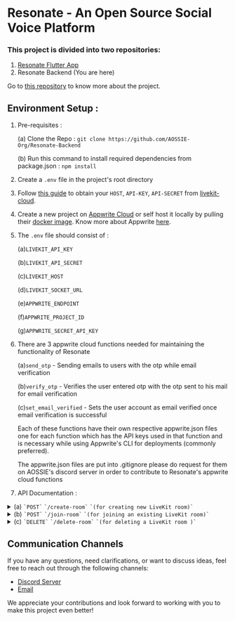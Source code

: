 # Resonate - An Open Source Social Voice Platform

### This project is divided into two repositories:

1. [Resonate Flutter App](https://github.com/AOSSIE-Org/Resonate)
2. Resonate Backend (You are here)

Go to [this repository](https://github.com/AOSSIE-Org/Resonate) to know more about the project.

## Environment Setup :

1. Pre-requisites :

   (a) Clone the Repo : `git clone https://github.com/AOSSIE-Org/Resonate-Backend`

   (b) Run this command to install required dependencies from package.json : `npm install`

2. Create a `.env` file in the project's root directory

3. Follow [this guide](https://docs.livekit.io/cloud/project-management/keys-and-tokens/) to obtain your `HOST`, `API-KEY`, `API-SECRET` from [livekit-cloud](https://livekit.io/cloud).

4. Create a new project on [Appwrite Cloud](https://appwrite.io/) or self host it locally by pulling their [docker image](https://appwrite.io/docs/self-hosting). Know more about Appwrite [here](https://appwrite.io/docs).

5. The `.env` file should consist of :

   (a)`LIVEKIT_API_KEY`

   (b)`LIVEKIT_API_SECRET`

   (c)`LIVEKIT_HOST`

   (d)`LIVEKIT_SOCKET_URL`

   (e)`APPWRITE_ENDPOINT`

   (f)`APPWRITE_PROJECT_ID`

   (g)`APPWRITE_SECRET_API_KEY`

6. There are 3 appwrite cloud functions needed for maintaining the functionality of Resonate

   (a)`send_otp` - Sending emails to users with the otp while email verification

   (b)`verify_otp` - Verifies the user entered otp with the otp sent to his mail for email verification

   (c)`set_email_verified` - Sets the user account as email verified once email verification is successful

   Each of these functions have their own respective appwrite.json files one for each function which has the API keys used in that function
   and is necessary while using Appwrite's CLI for deployments (commonly preferred).

   The appwrite.json files are put into .gitignore please do request for them on AOSSIE's discord server in order to contribute to Resonate's appwrite cloud functions

7. API Documentation :

<details>
   <summary>(a) <code>`POST`</code> <code>`/create-room`</code> <code>`(for creating new LiveKit room)`</code></summary>

##### Parameters

> | fireld | type     | data type             | description |
> | ------ | -------- | --------------------- | ----------- |
> | None   | required | object (JSON or YAML) | N/A         |

##### Responses

> | http code | content-type       | response                            |
> | --------- | ------------------ | ----------------------------------- |
> | None      | `application/json` | `{msg:"Room created Successfully"}` |
> | `500`     | `application/json` | `{msg:"Error"}`                     |

##### Example cURL

> ```javascript
>  curl -X POST -H "Content-Type: application/json" --data @post.json http://localhost:3000/create-room
> ```

</details>

<details>
   <summary>(b) <code>`POST`</code> <code>`/join-room`</code> <code>`(for joining an existing LiveKit room)`</code></summary>

##### Parameters

> | fireld | type     | data type             | description |
> | ------ | -------- | --------------------- | ----------- |
> | None   | required | object (JSON or YAML) | N/A         |

##### Responses

> | http code | content-type       | response          |
> | --------- | ------------------ | ----------------- |
> | None      | `application/json` | `{msg:"Success"}` |
> | `500`     | `application/json` | `{msg:"Error"}`   |

##### Example cURL

> ```javascript
>  curl -X POST -H "Content-Type: application/json" --data @post.json http://localhost:3000/join-room
> ```

</details>

<details>
   <summary>(c) <code>`DELETE`</code> <code>`/delete-room`</code> <code>`(for deleting a LiveKit room )`</code></summary>

##### Parameters

> None

##### Responses

> | http code | content-type       | response                                |
> | --------- | ------------------ | --------------------------------------- |
> | None      | `application/json` | `{msg:"Success"}`                       |
> | `400`     | `application/json` | `{msg:"Invalid Token or Server Error"}` |

##### Example cURL

> ```javascript
>  curl -X DELETE -H "Content-Type: application/json" http://localhost:3000/delete-room
> ```

</details>

## Communication Channels

If you have any questions, need clarifications, or want to discuss ideas, feel free to reach out through the following channels:

- [Discord Server](https://discord.com/invite/6mFZ2S846n)
- [Email](mailto:aossie.oss@gmail.com)

We appreciate your contributions and look forward to working with you to make this project even better!
